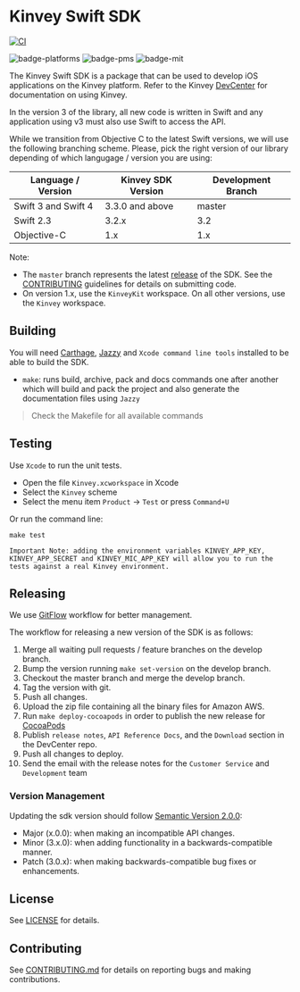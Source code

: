 # Kinvey Swift SDK

[![CI](https://github.com/Kinvey/swift-sdk/actions/workflows/ci.yml/badge.svg)](https://github.com/Kinvey/swift-sdk/actions/workflows/ci.yml)

![badge-platforms] ![badge-pms] ![badge-mit]


The Kinvey Swift SDK is a package that can be used to develop iOS applications on the Kinvey platform.
Refer to the Kinvey [DevCenter](http://devcenter.kinvey.com/ios-v3.0) for documentation on using Kinvey.

In the version 3 of the library, all new code is written in Swift and any application using v3 must also use Swift to access the API.

While we transition from Objective C to the latest Swift versions, we will use the following branching scheme. Please, pick the right version of our library depending of which langugage / version you are using:

| Language / Version | Kinvey SDK Version | Development Branch |
| ------------------ | ------------------ | --------------- |
| Swift 3 and Swift 4 | 3.3.0 and above | master |
| Swift 2.3 | 3.2.x | 3.2 |
| Objective-C | 1.x | 1.x | 

Note: 
* The `master` branch represents the latest [release](https://devcenter.kinvey.com/ios-v3.0/downloads) of the SDK. See the [CONTRIBUTING](CONTRIBUTING.md) guidelines for details on submitting code.
* On version 1.x, use the `KinveyKit` workspace. On all other versions, use the `Kinvey` workspace.

## Building
You will need [Carthage](https://github.com/Carthage/Carthage), [Jazzy](https://github.com/realm/jazzy) and `Xcode command line tools` installed to be able to build the SDK.

* `make`: runs build, archive, pack and docs commands one after another which will build and pack the project and also generate the documentation files using `Jazzy`

> Check the Makefile for all available commands

## Testing

Use `Xcode` to run the unit tests.

* Open the file `Kinvey.xcworkspace` in Xcode
* Select the `Kinvey` scheme
* Select the menu item `Product` -> `Test` or press `Command+U`

Or run the command line:

`make test`

```
Important Note: adding the environment variables KINVEY_APP_KEY, KINVEY_APP_SECRET and KINVEY_MIC_APP_KEY will allow you to run the tests against a real Kinvey environment.
```

## Releasing

We use [GitFlow](https://www.atlassian.com/git/tutorials/comparing-workflows/gitflow-workflow) workflow for better management.

The workflow for releasing a new version of the SDK is as follows:

1. Merge all waiting pull requests / feature branches on the develop branch.
2. Bump the version running `make set-version` on the develop branch.
3. Checkout the master branch and merge the develop branch.
4. Tag the version with git.
5. Push all changes.
6. Upload the zip file containing all the binary files for Amazon AWS.
7. Run `make deploy-cocoapods` in order to publish the new release for [CocoaPods](https://cocoapods.org)
8. Publish `release notes`, `API Reference Docs`, and the `Download` section in the DevCenter repo.
9. Push all changes to deploy.
10. Send the email with the release notes for the `Customer Service` and `Development` team

### Version Management
Updating the sdk version should follow [Semantic Version 2.0.0](http://semver.org/):

* Major (x.0.0): when making an incompatible API changes.
* Minor (3.x.0): when adding functionality in a backwards-compatible manner.
* Patch (3.0.x): when making backwards-compatible bug fixes or enhancements.

## License
See [LICENSE](LICENSE) for details.

## Contributing
See [CONTRIBUTING.md](CONTRIBUTING.md) for details on reporting bugs and making contributions.

[badge-platforms]: https://img.shields.io/badge/platforms-macOS%20%7C%20iOS%20%7C%20watchOS%20%7C%20tvOS-green.svg
[badge-pms]: https://img.shields.io/badge/supports-CocoaPods%20%7C%20Carthage%20%7C%20SPM-green.svg
[badge-mit]: https://img.shields.io/badge/license-MIT-blue.svg
